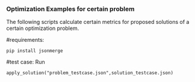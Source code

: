 

### Optimization Examples for certain problem

The following scripts calculate certain metrics for proposed solutions of a certain optimization problem.

#requirements:
```
pip install jsonmerge
```

#test case:
Run
```
apply_solution("problem_testcase.json",solution_testcase.json)
```